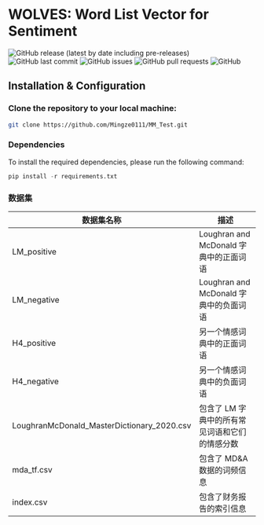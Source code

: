 # WOLVES: Word List Vector for Sentiment


![GitHub release (latest by date including pre-releases)](https://img.shields.io/github/v/release/navendu-pottekkat/awesome-readme?include_prereleases)
![GitHub last commit](https://img.shields.io/github/last-commit/navendu-pottekkat/awesome-readme)
![GitHub issues](https://img.shields.io/github/issues-raw/navendu-pottekkat/awesome-readme)
![GitHub pull requests](https://img.shields.io/github/issues-pr/navendu-pottekkat/awesome-readme)
![GitHub](https://img.shields.io/github/license/navendu-pottekkat/awesome-readme)



## Installation & Configuration
### Clone the repository to your local machine:
```bash
git clone https://github.com/Mingze0111/MM_Test.git
```
### Dependencies
To install the required dependencies, please run the following command:
```python
pip install -r requirements.txt
```


### 数据集

| 数据集名称                               | 描述                                      |
|---------------------------------------|------------------------------------------|
| LM_positive                           | Loughran and McDonald 字典中的正面词语      |
| LM_negative                           | Loughran and McDonald 字典中的负面词语      |
| H4_positive                           | 另一个情感词典中的正面词语                    |
| H4_negative                           | 另一个情感词典中的负面词语                    |
| LoughranMcDonald_MasterDictionary_2020.csv | 包含了 LM 字典中的所有常见词语和它们的情感分数 |
| mda_tf.csv                           | 包含了 MD&A 数据的词频信息                  |
| index.csv                            | 包含了财务报告的索引信息                    |
